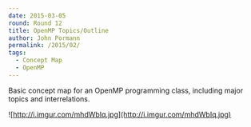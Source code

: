 ```yaml
---
date: 2015-03-05
round: Round 12
title: OpenMP Topics/Outline
author: John Pormann
permalink: /2015/02/
tags:
  - Concept Map
  - OpenMP
---
```


Basic concept map for an OpenMP programming class, including major topics and
interrelations.

![http://i.imgur.com/mhdWbIq.jpg](http://i.imgur.com/mhdWbIq.jpg)

